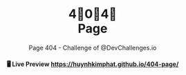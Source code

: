 
<h1 align="center">4⃣0⃣4⃣ <br>Page</h1>

<p align="center">Page 404 - Challenge of @DevChallenges.io</p>


<h4 align="center"> 🖥 Live Preview <a href="https://huynhkimphat.github.io/404-page/" target="_blank"> https://huynhkimphat.github.io/404-page/</a></h4>


